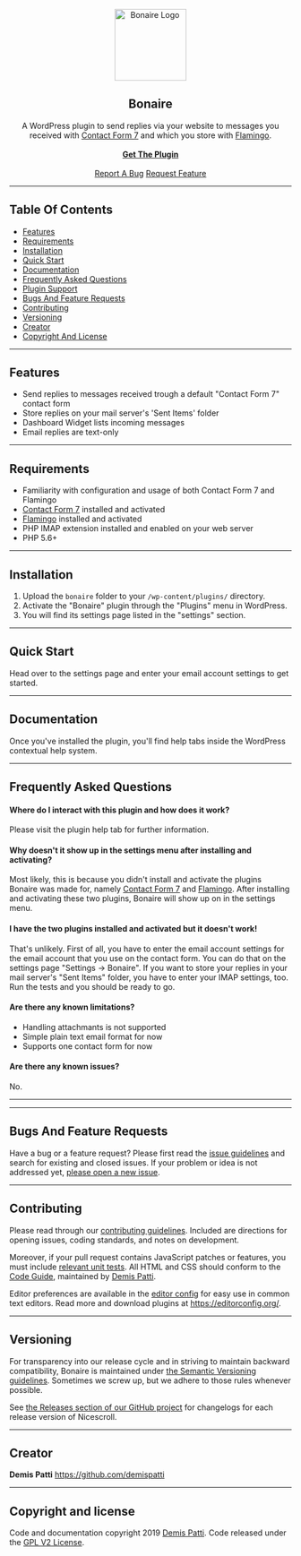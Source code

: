 

<p align="center">
  <a href="https://wordpress.org/plugins/bonaire/" target="_blank">
    <img src="https://wordpress.org/plugins/bonaire/assets/icon-128x128.png" alt="Bonaire Logo" width="128" height="128">
  </a>
</p>

<h2 align="center">Bonaire</h2>
<p align="center">
A WordPress plugin to send replies via your website to messages you received with  <a href="https://wordpress.org/plugins/contact-form-7/" target="_blank">Contact Form 7</a> and which you store with <a href="https://wordpress.org/plugins/flamingo/" target="_blank">Flamingo</a>.
  <br>
  <br>
  <a href="https://downloads.wordpress.org/plugin/bonaire.zip" target="_blank"><strong>Get The Plugin</strong></a>
  <br>
  <br>
  <a href="https://github.com/demispatti/bonaire/issues/new?template=bug.md" target="_blank">Report A Bug</a>
  <a href="https://github.com/demispatti/bonaire/issues/new?template=feature.md&labels=feature" target="_blank">Request Feature</a>
</p>

---
## Table Of Contents
- [Features](#features)
- [Requirements](#requirements)
- [Installation](#installation)
- [Quick Start](#quick-start)
- [Documentation](#documentation)
- [Frequently Asked Questions](#documentation)
- [Plugin Support](#plugin-support)
- [Bugs And Feature Requests](#bugs-and-feature-requests)
- [Contributing](#contributing)
- [Versioning](#versioning)
- [Creator](#creator)
- [Copyright And License](#copyright-and-license)

---
## Features
- Send replies to messages received trough a default "Contact Form 7" contact form
- Store replies on your mail server's 'Sent Items' folder  
- Dashboard Widget lists incoming messages  
- Email replies are text-only

---
## Requirements
- Familiarity with configuration and usage of both Contact Form 7 and Flamingo
- [Contact Form 7](https://wordpress.org/plugins/contact-form-7/) installed and activated
- [Flamingo](https://wordpress.org/plugins/flamingo/) installed and activated
- PHP IMAP extension installed and enabled on your web server
- PHP 5.6+

---
## Installation
1. Upload the `bonaire` folder to your `/wp-content/plugins/` directory.
2. Activate the "Bonaire" plugin through the "Plugins" menu in WordPress.
3. You will find its settings page listed in the "settings" section.

---
## Quick Start
Head over to the settings page and enter your email account settings to get started.

---
## Documentation
Once you've installed the plugin, you'll find help tabs inside the WordPress contextual help system.

---
## Frequently Asked Questions
#### Where do I interact with this plugin and how does it work?
Please visit the plugin help tab for further information.

#### Why doesn't it show up in the settings menu after installing and activating?
Most likely, this is because you didn't install and activate the plugins Bonaire was made for, namely [Contact Form 7](https://wordpress.org/plugins/contact-form-7/)  and [Flamingo](https://wordpress.org/plugins/flamingo/).
After installing and activating these two plugins, Bonaire will show up on in the settings menu.

#### I have the two plugins installed and activated but it doesn't work!
That's unlikely.
First of all, you have to enter the email account settings for the email account that you use on the contact form. You can do that on the settings page "Settings -> Bonaire".
If you want to store your replies in your mail server's "Sent Items" folder, you have to enter your IMAP settings, too. Run the tests and you should be ready to go.

#### Are there any known limitations?
- Handling attachmants is not supported
- Simple plain text email format for now
- Supports one contact form for now

#### Are there any known issues?
No.

---
<!--## Plugin Support
If you need support or have a question, I check the WordPress plugin support section on [WordPress Plugin Repository](https://wordpress.org/support/plugin/bonaire/) once or twice a month.-->

---
## Bugs And Feature Requests
Have a bug or a feature request? Please first read the [issue guidelines](https://github.com/demispatti/bonaire/blob/master/.github/CONTRIBUTING.md#using-the-issue-tracker) and search for existing and closed issues. If your problem or idea is not addressed yet, [please open a new issue](https://github.com/demispatti/bonaire/issues/new).

---
## Contributing
Please read through our [contributing guidelines](https://github.com/demispatti/bonaire/blob/master/.github/CONTRIBUTING.md). Included are directions for opening issues, coding standards, and notes on development.

Moreover, if your pull request contains JavaScript patches or features, you must include [relevant unit tests](https://github.com/demispatti/bonaire/tree/master/js/tests). All HTML and CSS should conform to the [Code Guide](https://github.com/demispatti/code-guide), maintained by [Demis Patti](https://github.com/demispatti).

Editor preferences are available in the [editor config](https://github.com/demispatti/bonaire/blob/master/.editorconfig) for easy use in common text editors. Read more and download plugins at <https://editorconfig.org/>.

---
## Versioning
For transparency into our release cycle and in striving to maintain backward compatibility, Bonaire is maintained under [the Semantic Versioning guidelines](https://semver.org/). Sometimes we screw up, but we adhere to those rules whenever possible.

See [the Releases section of our GitHub project](https://github.com/demispatti/bonaire/releases) for changelogs for each release version of Nicescroll.

---
## Creator
**Demis Patti**
<https://github.com/demispatti>

---
## Copyright and license
Code and documentation copyright 2019 [Demis Patti](https://github.com/demispatti/bonaire/graphs/contributors). Code released under the [GPL V2 License](https://github.com/demispatti/bonaire/blob/master/LICENSE).
